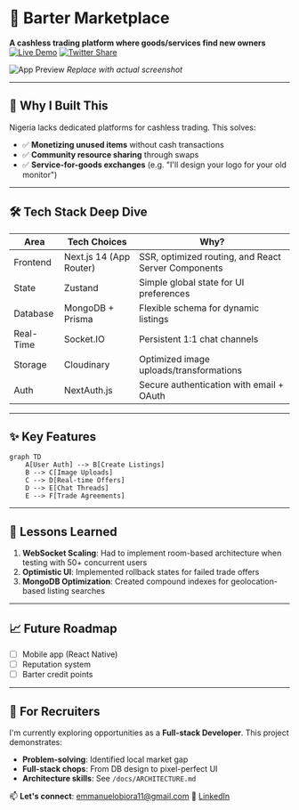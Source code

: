 # 🔄 Barter Marketplace

**A cashless trading platform where goods/services find new owners**
[![Live Demo](https://img.shields.io/badge/demo-live-brightgreen)](https://barter-marketplace.vercel.app/)
[![Twitter Share](https://img.shields.io/twitter/url?url=https%3A%2F%2Fgithub.com%2Fyourusername%2Fbarter-marketplace)](https://twitter.com/intent/tweet?text=Check%20this%20barter%20marketplace%20built%20with%20Next.js%20%26%20WebSockets%20→)

![App Preview](https://via.placeholder.com/800x400?text=Barter+Marketplace+Screenshot)
*Replace with actual screenshot*

---

## 🚀 Why I Built This

Nigeria lacks dedicated platforms for cashless trading. This solves:

* ✅ **Monetizing unused items** without cash transactions
* ✅ **Community resource sharing** through swaps
* ✅ **Service-for-goods exchanges** (e.g. "I'll design your logo for your old monitor")

---

## 🛠 Tech Stack Deep Dive

| Area      | Tech Choices            | Why?                                                |
| --------- | ----------------------- | --------------------------------------------------- |
| Frontend  | Next.js 14 (App Router) | SSR, optimized routing, and React Server Components |
| State     | Zustand                 | Simple global state for UI preferences              |
| Database  | MongoDB + Prisma        | Flexible schema for dynamic listings                |
| Real-Time | Socket.IO               | Persistent 1:1 chat channels                        |
| Storage   | Cloudinary              | Optimized image uploads/transformations             |
| Auth      | NextAuth.js             | Secure authentication with email + OAuth            |

---

## ✨ Key Features

```mermaid
graph TD
    A[User Auth] --> B[Create Listings]
    B --> C[Image Uploads]
    C --> D[Real-time Offers]
    D --> E[Chat Threads]
    E --> F[Trade Agreements]
```

---

## 🧠 Lessons Learned

1. **WebSocket Scaling**: Had to implement room-based architecture when testing with 50+ concurrent users
2. **Optimistic UI**: Implemented rollback states for failed trade offers
3. **MongoDB Optimization**: Created compound indexes for geolocation-based listing searches

---

## 📈 Future Roadmap

* [ ] Mobile app (React Native)
* [ ] Reputation system
* [ ] Barter credit points

---

## 👋 For Recruiters

I'm currently exploring opportunities as a **Full-stack Developer**. This project demonstrates:

* **Problem-solving**: Identified local market gap
* **Full-stack chops**: From DB design to pixel-perfect UI
* **Architecture skills**: See `/docs/ARCHITECTURE.md`

📫 **Let's connect**: [emmanuelobiora11@gmail.com](mailto:emmanuelobiora11@gmail.com)
🔗 [LinkedIn](https://www.linkedin.com/in/emmanuel-obiora-9b8495192/)
